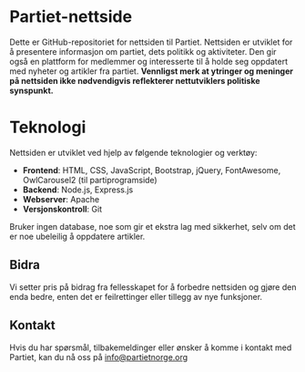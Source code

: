 # Partiet-nettside
Dette er GitHub-repositoriet for nettsiden til Partiet. Nettsiden er utviklet for å presentere informasjon om partiet, dets politikk og aktiviteter. Den gir også en plattform for medlemmer og interesserte til å holde seg oppdatert med nyheter og artikler fra partiet. **Vennligst merk at ytringer og meninger på nettsiden ikke nødvendigvis reflekterer nettutviklers politiske synspunkt.**

# Teknologi
Nettsiden er utviklet ved hjelp av følgende teknologier og verktøy:

- **Frontend**: HTML, CSS, JavaScript, Bootstrap, jQuery, FontAwesome, OwlCarousel2 (til partiprogramside)
- **Backend**: Node.js, Express.js
- **Webserver**: Apache
- **Versjonskontroll**: Git

Bruker ingen database, noe som gir et ekstra lag med sikkerhet, selv om det er noe ubeleilig å oppdatere artikler.

## Bidra
Vi setter pris på bidrag fra fellesskapet for å forbedre nettsiden og gjøre den enda bedre, enten det er feilrettinger eller tillegg av nye funksjoner.

## Kontakt
Hvis du har spørsmål, tilbakemeldinger eller ønsker å komme i kontakt med Partiet, kan du nå oss på info@partietnorge.org
